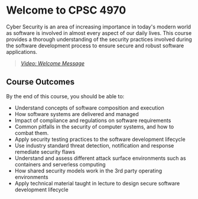 # Welcome to CPSC 4970

Cyber Security is  an area of increasing importance in today's modern world as software is involved in almost every aspect of our daily lives.  This course provides a thorough understanding of the security practices involved during the software development process to ensure secure and robust software applications.

> [*Video: Welcome Message*](https://auburn.hosted.panopto.com/Panopto/Pages/Viewer.aspx?id=67e96d16-5cc1-4d59-bf17-ae8a000a224d)
> 
## Course Outcomes

By the end of this course, you should be able to:

- Understand concepts of software composition and execution
- How software systems are delivered and managed
- Impact of compliance and regulations on software requirements
- Common pitfalls in the security of computer systems, and how to combat them.
- Apply security testing practices to the software development lifecycle
- Use industry standard threat detection, notification and response remediate security flaws
- Understand and assess different attack surface environments such as containers and serverless computing
- How shared security models work in the 3rd party operating environments
- Apply technical  material taught in lecture to design secure software development lifecycle
